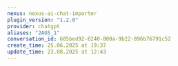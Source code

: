 ```yaml
---
nexus: nexus-ai-chat-importer
plugin_version: "1.2.0"
provider: chatgpt
aliases: "2AGS_1"
conversation_id: 685bed92-6240-800a-9b22-896b76791c52
create_time: 25.06.2025 at 19:37
update_time: 23.08.2025 at 12:43
---
```

